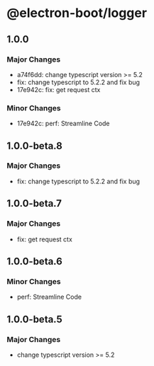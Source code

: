 # @electron-boot/logger

## 1.0.0

### Major Changes

- a74f6dd: change typescript version >= 5.2
- fix: change typescript to 5.2.2 and fix bug
- 17e942c: fix: get request ctx

### Minor Changes

- 17e942c: perf: Streamline Code

## 1.0.0-beta.8

### Major Changes

- fix: change typescript to 5.2.2 and fix bug

## 1.0.0-beta.7

### Major Changes

- fix: get request ctx

## 1.0.0-beta.6

### Minor Changes

- perf: Streamline Code

## 1.0.0-beta.5

### Major Changes

- change typescript version >= 5.2
